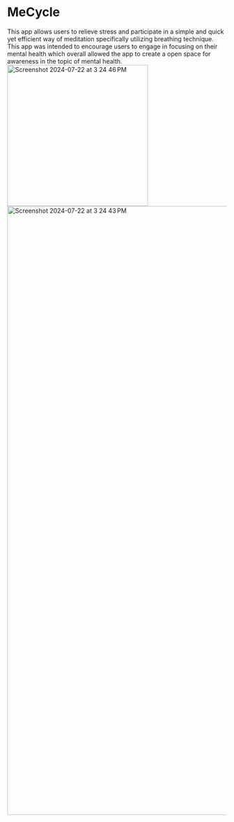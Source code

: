 # MeCycle
This app allows users to relieve stress and participate in a simple and quick yet efficient way of meditation specifically utilizing breathing technique. This app was intended to encourage users to engage in focusing on their mental health which overall allowed the app to create a open space for awareness in the topic of mental health. 
<img width="323" alt="Screenshot 2024-07-22 at 3 24 46 PM" src="https://github.com/user-attachments/assets/d5ba82cc-a4c9-4e66-b37a-a3e63f2fd848">
<img width="1394" alt="Screenshot 2024-07-22 at 3 24 43 PM" src="https://github.com/user-attachments/assets/c12182dc-81e3-4c03-8534-0ac10bfb0ffc">
